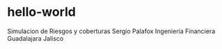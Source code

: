 # hello-world
Simulacion de Riesgos y coberturas
Sergio Palafox Ingeniería Financiera Guadalajara Jalisco

